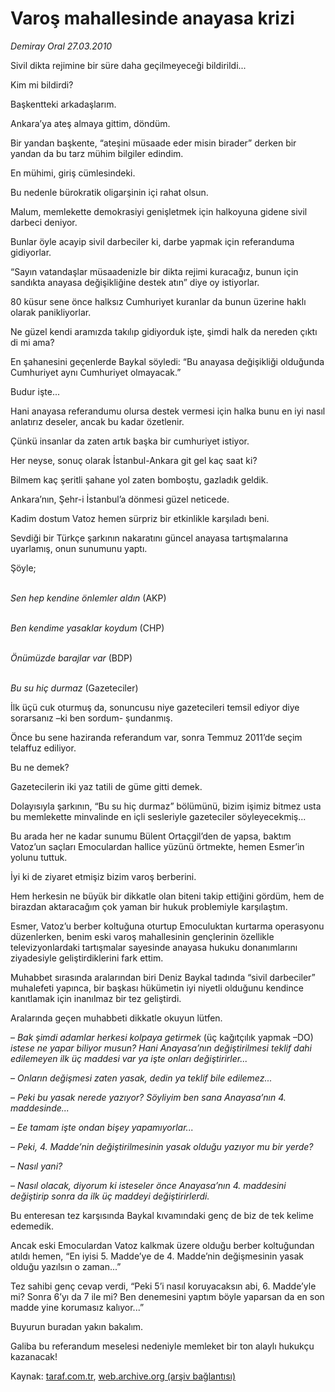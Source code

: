 # Varoş mahallesinde anayasa krizi

*Demiray Oral 27.03.2010*

<div class="yazi"><p>Sivil dikta rejimine bir süre daha geçilmeyeceği bildirildi...</p>
<p>Kim mi bildirdi?</p>
<p>Başkentteki arkadaşlarım.</p>
<p>Ankara’ya ateş almaya gittim, döndüm.</p>
<p>Bir yandan başkente, “ateşini müsaade eder misin birader” derken bir yandan da bu tarz mühim bilgiler edindim.</p>
<p>En mühimi, giriş cümlesindeki.</p>
<p>Bu nedenle bürokratik oligarşinin içi rahat olsun.</p>
<p>Malum, memlekette demokrasiyi genişletmek için halkoyuna gidene sivil darbeci deniyor.</p>
<p>Bunlar öyle acayip sivil darbeciler ki, darbe yapmak için referanduma gidiyorlar.</p>
<p>“Sayın vatandaşlar müsaadenizle bir dikta rejimi kuracağız, bunun için sandıkta anayasa değişikliğine destek atın” diye oy istiyorlar.</p>
<p>80 küsur sene önce halksız Cumhuriyet kuranlar da bunun üzerine haklı olarak panikliyorlar.</p>
<p>Ne güzel kendi aramızda takılıp gidiyorduk işte, şimdi halk da nereden çıktı di mi ama?</p>
<p>En şahanesini geçenlerde Baykal söyledi: “Bu anayasa değişikliği olduğunda Cumhuriyet aynı Cumhuriyet olmayacak.” </p>
<p>Budur işte... </p>
<p>Hani anayasa referandumu olursa destek vermesi için halka bunu en iyi nasıl anlatırız deseler, ancak bu kadar özetlenir.</p>
<p>Çünkü insanlar da zaten artık başka bir cumhuriyet istiyor.</p>
<p>Her neyse, sonuç olarak İstanbul-Ankara git gel kaç saat ki?</p>
<p>Bilmem kaç şeritli şahane yol zaten bomboştu, gazladık geldik.</p>
<p>Ankara’nın, Şehr-i İstanbul’a dönmesi güzel neticede.</p>
<p>Kadim dostum Vatoz hemen sürpriz bir etkinlikle karşıladı beni.</p>
<p>Sevdiği bir Türkçe şarkının nakaratını güncel anayasa tartışmalarına uyarlamış, onun sunumunu yaptı.</p>
<p>Şöyle;</p>
<p><i><br/>Sen hep kendine önlemler aldın </i>(AKP)</p>
<p><i><br/>Ben kendime yasaklar koydum </i>(CHP)</p>
<p><i><br/>Önümüzde barajlar var </i>(BDP)</p>
<p><i><br/>Bu su hiç durmaz </i>(Gazeteciler)</p>
<p>İlk üçü cuk oturmuş da, sonuncusu niye gazetecileri temsil ediyor diye sorarsanız –ki ben sordum- şundanmış.</p>
<p>Önce bu sene haziranda referandum var, sonra Temmuz 2011’de seçim telaffuz ediliyor.</p>
<p>Bu ne demek? </p>
<p>Gazetecilerin iki yaz tatili de güme gitti demek.</p>
<p>Dolayısıyla şarkının, “Bu su hiç durmaz” bölümünü, bizim işimiz bitmez usta bu memlekette minvalinde en içli sesleriyle gazeteciler söyleyecekmiş...</p>
<p>Bu arada her ne kadar sunumu Bülent Ortaçgil’den de yapsa, baktım Vatoz’un saçları Emoculardan hallice yüzünü örtmekte, hemen Esmer’in yolunu tuttuk.</p>
<p>İyi ki de ziyaret etmişiz bizim varoş berberini.</p>
<p>Hem herkesin ne büyük bir dikkatle olan biteni takip ettiğini gördüm, hem de birazdan aktaracağım çok yaman bir hukuk problemiyle karşılaştım.</p>
<p>Esmer, Vatoz’u berber koltuğuna oturtup Emoculuktan kurtarma operasyonu düzenlerken, benim eski varoş mahallesinin gençlerinin özellikle televizyonlardaki tartışmalar sayesinde anayasa hukuku donanımlarını ziyadesiyle geliştirdiklerini fark ettim.</p>
<p>Muhabbet sırasında aralarından biri Deniz Baykal tadında “sivil darbeciler” muhalefeti yapınca, bir başkası hükümetin iyi niyetli olduğunu kendince kanıtlamak için inanılmaz bir tez geliştirdi.</p>
<p>Aralarında geçen muhabbeti dikkatle okuyun lütfen.</p>
<p>– <i>Bak şimdi adamlar herkesi kolpaya getirmek </i>(üç kağıtçılık yapmak –DO)<i> istese ne yapar biliyor musun? Hani Anayasa’nın değiştirilmesi teklif dahi edilemeyen ilk üç maddesi var ya işte onları değiştirirler...</i></p>
<p>–<i> Onların değişmesi zaten yasak, dedin ya teklif bile edilemez...</i></p>
<p>–<i> Peki bu yasak nerede yazıyor? Söyliyim ben sana Anayasa’nın 4. maddesinde...</i></p>
<p>–<i> Ee tamam işte ondan bişey yapamıyorlar...</i></p>
<p>–<i> Peki, 4. Madde’nin değiştirilmesinin yasak olduğu yazıyor mu bir yerde?</i></p>
<p>–<i> Nasıl yani?</i></p>
<p>–<i> Nasıl olacak, diyorum ki isteseler önce Anayasa’nın 4. maddesini değiştirip sonra da ilk üç maddeyi değiştirirlerdi.</i></p>
<p>Bu enteresan tez karşısında Baykal kıvamındaki genç de biz de tek kelime edemedik.</p>
<p>Ancak eski Emoculardan Vatoz kalkmak üzere olduğu berber koltuğundan atıldı hemen, “En iyisi 5. Madde’ye de 4. Madde’nin değişmesinin yasak olduğu yazılsın o zaman...”</p>
<p>Tez sahibi genç cevap verdi, “Peki 5’i nasıl koruyacaksın abi, 6. Madde’yle mi? Sonra 6’yı da 7 ile mi? Ben denemesini yaptım böyle yaparsan da en son madde yine korumasız kalıyor...”</p>
<p>Buyurun buradan yakın bakalım.</p>
<p>Galiba bu referandum meselesi nedeniyle memleket bir ton alaylı hukukçu kazanacak!<i></i></p></div>

Kaynak: [taraf.com.tr](http://www.taraf.com.tr:80/makale/10636.htm), [web.archive.org (arşiv bağlantısı)](http://web.archive.org/web/20100331133322/http://www.taraf.com.tr:80/makale/10636.htm)

